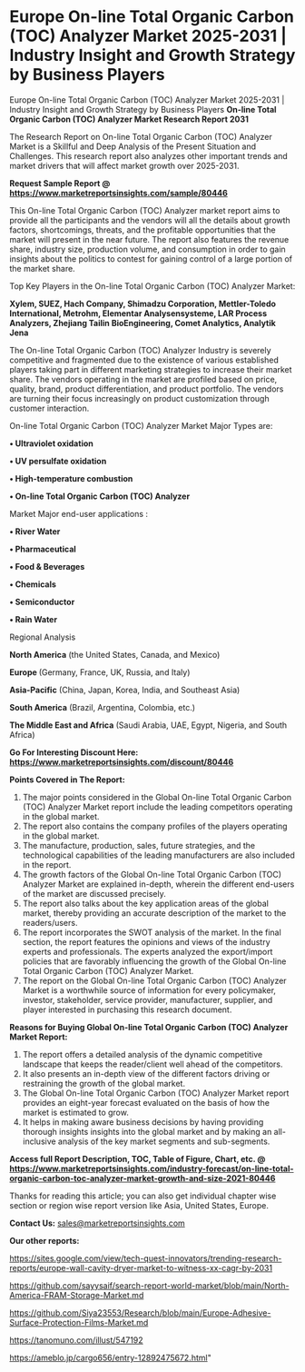 # Europe On-line Total Organic Carbon (TOC) Analyzer Market 2025-2031 | Industry Insight and Growth Strategy by Business Players
Europe On-line Total Organic Carbon (TOC) Analyzer Market 2025-2031 | Industry Insight and Growth Strategy by Business Players
<strong>On-line Total Organic Carbon (TOC) Analyzer Market Research Report 2031</strong>

The Research Report on On-line Total Organic Carbon (TOC) Analyzer Market is a Skillful and Deep Analysis of the Present Situation and Challenges. This research report also analyzes other important trends and market drivers that will affect market growth over 2025-2031.

<strong>Request Sample Report @ <a href=https://www.marketreportsinsights.com/sample/80446>https://www.marketreportsinsights.com/sample/80446</a></strong>

This On-line Total Organic Carbon (TOC) Analyzer market report aims to provide all the participants and the vendors will all the details about growth factors, shortcomings, threats, and the profitable opportunities that the market will present in the near future. The report also features the revenue share, industry size, production volume, and consumption in order to gain insights about the politics to contest for gaining control of a large portion of the market share.

Top Key Players in the On-line Total Organic Carbon (TOC) Analyzer Market:

<strong>Xylem, SUEZ, Hach Company, Shimadzu Corporation, Mettler-Toledo International, Metrohm, Elementar Analysensysteme, LAR Process Analyzers, Zhejiang Tailin BioEngineering, Comet Analytics, Analytik Jena</strong>

The On-line Total Organic Carbon (TOC) Analyzer Industry is severely competitive and fragmented due to the existence of various established players taking part in different marketing strategies to increase their market share. The vendors operating in the market are profiled based on price, quality, brand, product differentiation, and product portfolio. The vendors are turning their focus increasingly on product customization through customer interaction.

On-line Total Organic Carbon (TOC) Analyzer Market Major Types are:

<strong>• Ultraviolet oxidation

• UV persulfate oxidation

• High-temperature combustion

• On-line Total Organic Carbon (TOC) Analyzer</strong>

Market Major end-user applications :

<strong>• River Water

• Pharmaceutical

• Food & Beverages

• Chemicals

• Semiconductor

• Rain Water</strong>

Regional Analysis

</u><strong><b>North America</b></strong> (the United States, Canada, and Mexico)

<strong><b>Europe </b></strong>(Germany, France, UK, Russia, and Italy)

<strong><b>Asia-Pacific</b></strong> (China, Japan, Korea, India, and Southeast Asia)

<strong><b>South America</b></strong> (Brazil, Argentina, Colombia, etc.)

<strong><b>The Middle East and Africa</b></strong> (Saudi Arabia, UAE, Egypt, Nigeria, and South Africa)

<strong>Go For Interesting Discount Here: <a href=https://www.marketreportsinsights.com/discount/80446>https://www.marketreportsinsights.com/discount/80446</a></strong>

<strong>Points Covered in The Report:</strong>
<ol>
  <li>The major points considered in the Global On-line Total Organic Carbon (TOC) Analyzer Market report include the leading competitors operating in the global market.</li>
  <li>The report also contains the company profiles of the players operating in the global market.</li>
  <li>The manufacture, production, sales, future strategies, and the technological capabilities of the leading manufacturers are also included in the report.</li>
  <li>The growth factors of the Global On-line Total Organic Carbon (TOC) Analyzer Market are explained in-depth, wherein the different end-users of the market are discussed precisely.</li>
  <li>The report also talks about the key application areas of the global market, thereby providing an accurate description of the market to the readers/users.</li>
  <li>The report incorporates the SWOT analysis of the market. In the final section, the report features the opinions and views of the industry experts and professionals. The experts analyzed the export/import policies that are favorably influencing the growth of the Global On-line Total Organic Carbon (TOC) Analyzer Market.</li>
  <li>The report on the Global On-line Total Organic Carbon (TOC) Analyzer Market is a worthwhile source of information for every policymaker, investor, stakeholder, service provider, manufacturer, supplier, and player interested in purchasing this research document.</li>
</ol>
<strong>Reasons for Buying Global On-line Total Organic Carbon (TOC) Analyzer Market Report:</strong>

<ol>
  <li>The report offers a detailed analysis of the dynamic competitive landscape that keeps the reader/client well ahead of the competitors.</li>
  <li>It also presents an in-depth view of the different factors driving or restraining the growth of the global market.</li>
  <li>The Global On-line Total Organic Carbon (TOC) Analyzer Market report provides an eight-year forecast evaluated on the basis of how the market is estimated to grow.</li>
  <li>It helps in making aware business decisions by having providing thorough insights insights into the global market and by making an all-inclusive analysis of the key market segments and sub-segments.</li>
</ol>
<strong>Access full Report Description, TOC, Table of Figure, Chart, etc. @ <a href=https://www.marketreportsinsights.com/industry-forecast/on-line-total-organic-carbon-toc-analyzer-market-growth-and-size-2021-80446>https://www.marketreportsinsights.com/industry-forecast/on-line-total-organic-carbon-toc-analyzer-market-growth-and-size-2021-80446</a></strong>


Thanks for reading this article; you can also get individual chapter wise section or region wise report version like Asia, United States, Europe.

<strong>Contact Us:</strong>
sales@marketreportsinsights.com

<strong>Our other reports:</strong>

<a href=https://sites.google.com/view/tech-quest-innovators/trending-research-reports/europe-wall-cavity-dryer-market-to-witness-xx-cagr-by-2031>https://sites.google.com/view/tech-quest-innovators/trending-research-reports/europe-wall-cavity-dryer-market-to-witness-xx-cagr-by-2031</a>

<a href=https://github.com/sayysaif/search-report-world-market/blob/main/North-America-FRAM-Storage-Market.md>https://github.com/sayysaif/search-report-world-market/blob/main/North-America-FRAM-Storage-Market.md</a>

<a href=https://github.com/Siya23553/Research/blob/main/Europe-Adhesive-Surface-Protection-Films-Market.md>https://github.com/Siya23553/Research/blob/main/Europe-Adhesive-Surface-Protection-Films-Market.md</a>

<a href=https://tanomuno.com/illust/547192>https://tanomuno.com/illust/547192</a>

<a href=https://ameblo.jp/cargo656/entry-12892475672.html>https://ameblo.jp/cargo656/entry-12892475672.html</a>"

